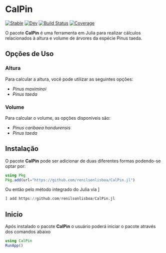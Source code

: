 # CalPin

[![Stable](https://img.shields.io/badge/docs-stable-blue.svg)](https://renilsonlisboa.github.io/CalPin.jl/stable/)
[![Dev](https://img.shields.io/badge/docs-dev-blue.svg)](https://renilsonlisboa.github.io/CalPin.jl/dev/)
[![Build Status](https://github.com/renilsonlisboa/CalPin.jl/actions/workflows/CI.yml/badge.svg?branch=main)](https://github.com/renilsonlisboa/CalPin.jl/actions/workflows/CI.yml?query=branch%3Amain)
[![Coverage](https://codecov.io/gh/renilsonlisboa/CalPin.jl/branch/main/graph/badge.svg)](https://codecov.io/gh/renilsonlisboa/CalPin.jl)

O pacote **CalPin** é uma ferramenta em Julia para realizar cálculos relacionados à altura e volume de árvores da espécie Pinus taeda.

## Opções de Uso

### Altura
Para calcular a altura, você pode utilizar as seguintes opções:

- *Pinus maximinoi*
- *Pinus taeda*

### Volume
Para calcular o volume, as opções disponíveis são:

- *Pinus caribaea hondurensis*
- *Pinus taeda*

## Instalação

O pacote **CalPin** pode ser adicionar de duas diferentes formas podendo-se optar por:

```julia
using Pkg
Pkg.add(url="https://github.com/renilsonlisboa/CalPin.jl")
```

Ou então pelo método integrado do Julia via ]

```julia
] add https://github.com/renilsonlisboa/CalPin.jl
```

## Inicio

Após instalado o pacote **CalPin** o usuário poderá iniciar o pacote através dos comandos abaixo

```julia
using CalPin
RunApp()

